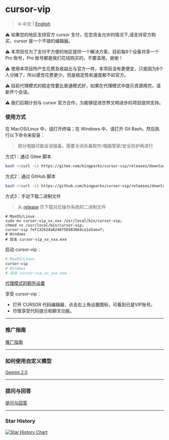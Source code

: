 # cursor-vip

> 🌐️ 中文 | [English](README.md)

⚠️ 如果您的地区支持官方 cursor 支付，在您资金允许的情况下,请支持官方购买，cursor 是一个不错的编辑器。

⚠️ 本项目仅为了支付不方便的地区提供一个解决方案，目前每8个设备共享一个 Pro 账号，Pro 账号都是我们花钱购买的，不要滥用，谢谢！

⚠️ 使用本项目所产生花费及收益比与官方一样，本项目没有更便宜，只是因为8个人分摊了，所以感觉花费更少。但是稳定性和速度都不如官方。

⚠️ 目前代理模式的稳定性要比普通模式好，如果在代理模式中提示资源用完，请新开个会话。

⚠️ 我们后期计划与 cursor 官方合作，为能够促进世界文明进步的项目提供支持。


### 使用方式

在 MacOS/Linux 中，请打开终端；在 Windows 中，请打开 Git Bash。然后执行以下命令来安装：
> 部分电脑可能会误报毒，需要关闭杀毒软件/电脑管家/安全防护再进行

方式1：通过 Gitee 脚本
```bash
bash <(curl -Lk https://gitee.com/kingparks/cursor-vip/releases/download/latest/ic.sh) 7ef132b2da8248f5b503664ca1a5aeaf
```
方式2：通过 GitHub 脚本
```bash
bash <(curl -Lk https://github.com/kingparks/cursor-vip/releases/download/latest/i.sh) 7ef132b2da8248f5b503664ca1a5aeaf
```
方式3：手动下载二进制文件
> 从 [release](https://github.com/kingparks/cursor-vip/releases) 页下载对应操作系统的二进制文件
```shell
# MaxOS/Linux
sudo mv cursor-vip_xx_xxx /usr/local/bin/cursor-vip;
chmod +x /usr/local/bin/cursor-vip;
cursor-vip 7ef132b2da8248f5b503664ca1a5aeaf;
# Windows
# 双击 cursor-vip_xx_xxx.exe
```

启动 cursor-vip：
```bash
# MaxOS/Linux
cursor-vip
# Windows
# 双击 cursor-vip_xx_xxx.exe
```

[代理模式的额外设置](docs/proxyMode_CN.md)

享受 cursor-vip：
* 打开 CURSOR 代码编辑器，点击右上角设置图标，可看到已是VIP账号。
* 尽情享受代码提示和聊天功能。
---

### 推广指南
[推广指南](docs/promotion_CN.md)

---

### 如何使用自定义模型
[Gemini 2.0](docs/models-gemini-2.0_CN.md)

---

### 提问与回答
[提问与回答](docs/Q&A_CN.md)

---
### Star History
<a href="https://star-history.com/#kingparks/cursor-vip&Date">
 <picture>
   <source media="(prefers-color-scheme: dark)" srcset="https://api.star-history.com/svg?repos=kingparks/cursor-vip&type=Date&theme=dark" />
   <source media="(prefers-color-scheme: light)" srcset="https://api.star-history.com/svg?repos=kingparks/cursor-vip&type=Date" />
   <img alt="Star History Chart" src="https://api.star-history.com/svg?repos=kingparks/cursor-vip&type=Date" />
 </picture>
</a>
